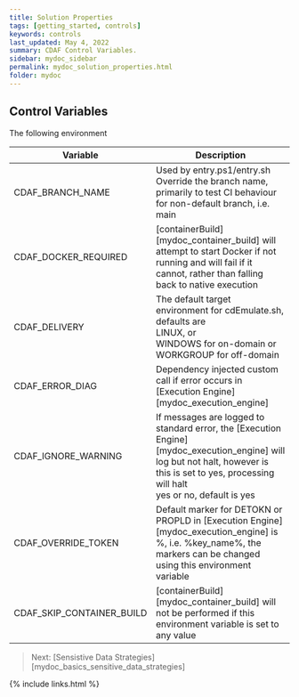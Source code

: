 ```yaml
---
title: Solution Properties
tags: [getting_started, controls]
keywords: controls
last_updated: May 4, 2022
summary: CDAF Control Variables.
sidebar: mydoc_sidebar
permalink: mydoc_solution_properties.html
folder: mydoc
---
```


## Control Variables

The following environment 

| Variable                  | Description
|---------------------------|------------
| CDAF_BRANCH_NAME          | Used by entry.ps1/entry.sh <br/>Override the branch name, primarily to test CI behaviour for non-default branch, i.e. main
| CDAF_DOCKER_REQUIRED      | [containerBuild][mydoc_container_build] will attempt to start Docker if not running and will fail if it cannot, rather than falling back to native execution
| CDAF_DELIVERY             | The default target environment for cdEmulate.sh, defaults are <br/>LINUX, or<br/> WINDOWS for on-domain or WORKGROUP for off-domain
| CDAF_ERROR_DIAG           | Dependency injected custom call if error occurs in [Execution Engine][mydoc_execution_engine]
| CDAF_IGNORE_WARNING       | If messages are logged to standard error, the [Execution Engine][mydoc_execution_engine] will log but not halt, however is this is set to yes, processing will halt <br/>yes or no, default is yes
| CDAF_OVERRIDE_TOKEN       | Default marker for DETOKN or PROPLD in [Execution Engine][mydoc_execution_engine] is %, i.e. %key_name%, the markers can be changed using this environment variable
| CDAF_SKIP_CONTAINER_BUILD | [containerBuild][mydoc_container_build] will not be performed if this environment variable is set to any value

> Next: [Sensistive Data Strategies][mydoc_basics_sensitive_data_strategies]

{% include links.html %}
